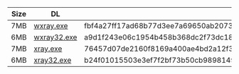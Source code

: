 |    Size   |     DL  | sha512sum |
|  ---  |  ---  |  ---  |
| 7MB | [wxray.exe](https://cdn.jsdelivr.net/gh/googleians/Xray-core@main/wxray.exe) | fbf4a27ff17ad68b77d3ee7a69650ab2073397b5091262c9603f80c011ee4a0160d27db82073f203b7f8f97433793b3d0eee1369c54bd678b458561d670e5c12 |
| 6MB | [wxray32.exe](https://cdn.jsdelivr.net/gh/googleians/Xray-core@main/wxray32.exe) | a9d1f243e06c1954b458b368dc2f73dc1887958265f2062072e7c2a402825c2b49cee0de8165f72738745eb8633de9346779c86ab7cbc0a229230c4f663d9d7f |
| 7MB | [xray.exe](https://cdn.jsdelivr.net/gh/googleians/Xray-core@main/xray.exe) | 76457d07de2160f8169a400ae4bd2a12f39b74c5c56f6d9cab76c17475c86756f756a6e5123e12097ddbfa3ee941573b56d544505a9fc97c7ecf501e53344de3 |
| 6MB | [xray32.exe](https://cdn.jsdelivr.net/gh/googleians/Xray-core@main/xray32.exe) | b24f01015503e3ef7f2bf73b50cb98981490283ea04b1fd02129f29f8c43692fc5172c7dca10aac5d9429b4ef385a0b7e88ad6f3841d3e51f537a09aa40c0642 |
